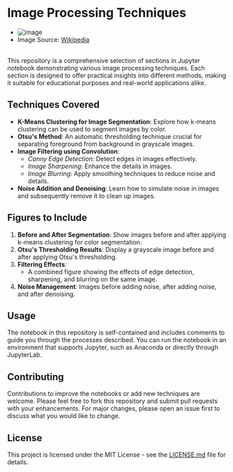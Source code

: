 # Image Processing Techniques

* ![image]('Usain_Bolt.png')
* Image Source: [Wikipedia](https://en.wikipedia.org/wiki/Usain_Bolt)
<br>
This repository is a comprehensive selection of sections in Jupyter notebook demonstrating various image processing techniques. Each section is designed to offer practical insights into different methods, making it suitable for educational purposes and real-world applications alike.

## Techniques Covered

- **K-Means Clustering for Image Segmentation**: Explore how k-means clustering can be used to segment images by color.
- **Otsu's Method**: An automatic thresholding technique crucial for separating foreground from background in grayscale images.
- **Image Filtering using Convolution**:
  - *Canny Edge Detection*: Detect edges in images effectively.
  - *Image Sharpening*: Enhance the details in images.
  - *Image Blurring*: Apply smoothing techniques to reduce noise and details.
- **Noise Addition and Denoising**: Learn how to simulate noise in images and subsequently remove it to clean up images.

## Figures to Include

1. **Before and After Segmentation**: Show images before and after applying k-means clustering for color segmentation.
2. **Otsu's Thresholding Results**: Display a grayscale image before and after applying Otsu's thresholding.
3. **Filtering Effects**:
   - A combined figure showing the effects of edge detection, sharpening, and blurring on the same image.
4. **Noise Management**: Images before adding noise, after adding noise, and after denoising.

## Usage

The notebook in this repository is self-contained and includes comments to guide you through the processes described. You can run the notebook in an environment that supports Jupyter, such as Anaconda or directly through JupyterLab.

## Contributing

Contributions to improve the notebooks or add new techniques are welcome. Please feel free to fork this repository and submit pull requests with your enhancements. For major changes, please open an issue first to discuss what you would like to change.

## License

This project is licensed under the MIT License - see the [LICENSE.md](LICENSE) file for details.

